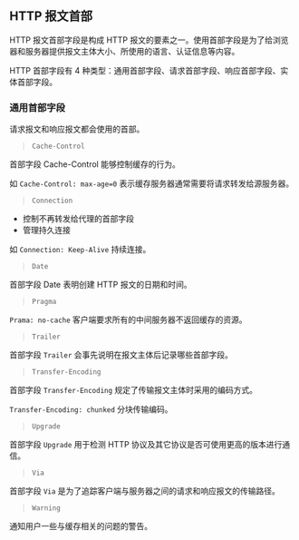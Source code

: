 ## HTTP 报文首部

HTTP 报文首部字段是构成 HTTP 报文的要素之一。使用首部字段是为了给浏览器和服务器提供报文主体大小、所使用的语言、认证信息等内容。

HTTP 首部字段有 4 种类型：通用首部字段、请求首部字段、响应首部字段、实体首部字段。

### 通用首部字段

请求报文和响应报文都会使用的首部。

> `Cache-Control`

首部字段 Cache-Control 能够控制缓存的行为。

如 `Cache-Control: max-age=0` 表示缓存服务器通常需要将请求转发给源服务器。

> `Connection`

* 控制不再转发给代理的首部字段
* 管理持久连接

如 `Connection: Keep-Alive` 持续连接。

> `Date`

首部字段 Date 表明创建 HTTP 报文的日期和时间。

> `Pragma`

`Prama: no-cache` 客户端要求所有的中间服务器不返回缓存的资源。

> `Trailer`

首部字段 `Trailer` 会事先说明在报文主体后记录哪些首部字段。

> `Transfer-Encoding`

首部字段 `Transfer-Encoding` 规定了传输报文主体时采用的编码方式。

`Transfer-Encoding: chunked` 分块传输编码。

> `Upgrade`

首部字段 `Upgrade` 用于检测 HTTP 协议及其它协议是否可使用更高的版本进行通信。

> `Via`

首部字段 `Via` 是为了追踪客户端与服务器之间的请求和响应报文的传输路径。

> `Warning`

通知用户一些与缓存相关的问题的警告。
